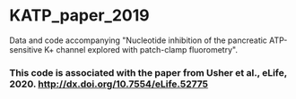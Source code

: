 # KATP_paper_2019
Data and code accompanying "Nucleotide inhibition of the pancreatic ATP-sensitive K+ channel explored with patch-clamp fluorometry".

### This code is associated with the paper from Usher et al., eLife, 2020. http://dx.doi.org/10.7554/eLife.52775
